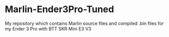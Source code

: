 # Marlin-Ender3Pro-Tuned
My repository which contains Marlin source files and compiled .bin files for my Ender 3 Pro with BTT SKR Mini E3 V3
